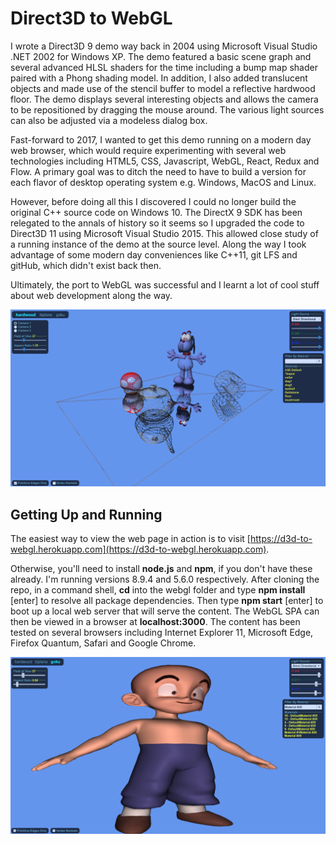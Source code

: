 # Direct3D to WebGL
I wrote a Direct3D 9 demo way back in 2004 using Microsoft Visual Studio .NET 2002 for Windows XP. The demo featured a basic scene graph and several advanced HLSL shaders for the time including a bump map shader paired with a Phong shading model. In addition, I also added translucent objects and made use of the stencil buffer to model a reflective hardwood floor. The demo displays several interesting objects and allows the camera to be repositioned by dragging the mouse around. The various light sources can also be adjusted via a modeless dialog box.

Fast-forward to 2017, I wanted to get this demo running on a modern day web browser, which would require experimenting with several web technologies including HTML5, CSS, Javascript, WebGL, React, Redux and Flow. A primary goal was to ditch the need to have to build a version for each flavor of desktop operating system e.g. Windows, MacOS and Linux.

However, before doing all this I discovered I could no longer build the original C++ source code on Windows 10. The DirectX 9 SDK has been relegated to the annals of history so it seems so I upgraded the code to Direct3D 11 using Microsoft Visual Studio 2015. This allowed close study of a running instance of the demo at the source level. Along the way I took advantage of some modern day conveniences like C++11, git LFS and gitHub, which didn't exist back then.

Ultimately, the port to WebGL was successful and I learnt a lot of cool stuff about web development along the way.

![hardwood screenshot](./screenshots/hardwood.png)

## Getting Up and Running

The easiest way to view the web page in action is to visit [https://d3d-to-webgl.herokuapp.com](https://d3d-to-webgl.herokuapp.com).

Otherwise, you'll need to install **node.js** and **npm**, if you don't have these already. I'm running versions 8.9.4 and 5.6.0 respectively. After cloning the repo, in a command shell, **cd** into the webgl folder and type **npm install** [enter] to resolve all package dependencies. Then type **npm start** [enter] to boot up a local web server that will serve the content. The WebGL SPA can then be viewed in a browser at **localhost:3000**. The content has been tested on several browsers including Internet Explorer 11, Microsoft Edge, Firefox Quantum, Safari and Google Chrome.

![goku screenshot](./screenshots/goku.png)
